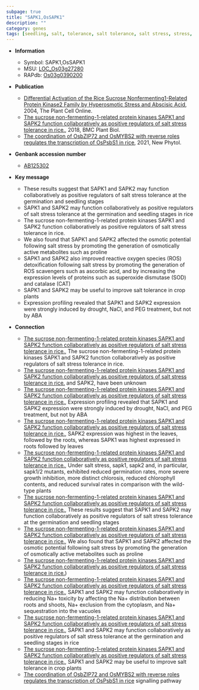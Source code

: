 ```yaml
---
subpage: true
title: "SAPK1,OsSAPK1"
description: ""
category: genes
tags: [seedling, salt, tolerance, salt tolerance, salt stress, stress, ABA, protein kinase, stress tolerance, reactive oxygen species, sucrose]
---
```


* **Information**  
    + Symbol: SAPK1,OsSAPK1  
    + MSU: [LOC_Os03g27280](http://rice.plantbiology.msu.edu/cgi-bin/ORF_infopage.cgi?orf=LOC_Os03g27280)  
    + RAPdb: [Os03g0390200](http://rapdb.dna.affrc.go.jp/viewer/gbrowse_details/irgsp1?name=Os03g0390200)  

* **Publication**  
    + [Differential Activation of the Rice Sucrose Nonfermenting1-Related Protein Kinase2 Family by Hyperosmotic Stress and Abscisic Acid](http://www.ncbi.nlm.nih.gov/pubmed?term=Differential+Activation+of+the+Rice+Sucrose+Nonfermenting1-Related+Protein+Kinase2+Family+by+Hyperosmotic+Stress+and+Abscisic+Acid%5BTitle%5D), 2004, The Plant Cell Online.
    + [The sucrose non-fermenting-1-related protein kinases SAPK1 and SAPK2 function collaboratively as positive regulators of salt stress tolerance in rice.](http://www.ncbi.nlm.nih.gov/pubmed?term=The+sucrose+non-fermenting-1-related+protein+kinases+SAPK1+and+SAPK2+function+collaboratively+as+positive+regulators+of+salt+stress+tolerance+in+rice.%5BTitle%5D), 2018, BMC Plant Biol.
    + [The coordination of OsbZIP72 and OsMYBS2 with reverse roles regulates the transcription of OsPsbS1 in rice](http://www.ncbi.nlm.nih.gov/pubmed?term=The+coordination+of+OsbZIP72+and+OsMYBS2+with+reverse+roles+regulates+the+transcription+of+OsPsbS1+in+rice%5BTitle%5D), 2021, New Phytol.

* **Genbank accession number**  
    + [AB125302](http://www.ncbi.nlm.nih.gov/nuccore/AB125302)

* **Key message**  
    + These results suggest that SAPK1 and SAPK2 may function collaboratively as positive regulators of salt stress tolerance at the germination and seedling stages
    + SAPK1 and SAPK2 may function collaboratively as positive regulators of salt stress tolerance at the germination and seedling stages in rice
    + The sucrose non-fermenting-1-related protein kinases SAPK1 and SAPK2 function collaboratively as positive regulators of salt stress tolerance in rice.
    + We also found that SAPK1 and SAPK2 affected the osmotic potential following salt stress by promoting the generation of osmotically active metabolites such as proline
    + SAPK1 and SAPK2 also improved reactive oxygen species (ROS) detoxification following salt stress by promoting the generation of ROS scavengers such as ascorbic acid, and by increasing the expression levels of proteins such as superoxide dismutase (SOD) and catalase (CAT)
    + SAPK1 and SAPK2 may be useful to improve salt tolerance in crop plants
    + Expression profiling revealed that SAPK1 and SAPK2 expression were strongly induced by drought, NaCl, and PEG treatment, but not by ABA

* **Connection**  
    + [The sucrose non-fermenting-1-related protein kinases SAPK1 and SAPK2 function collaboratively as positive regulators of salt stress tolerance in rice.](http://www.ncbi.nlm.nih.gov/pubmed?term=The+sucrose+non-fermenting-1-related+protein+kinases+SAPK1+and+SAPK2+function+collaboratively+as+positive+regulators+of+salt+stress+tolerance+in+rice.%5BTitle%5D), The sucrose non-fermenting-1-related protein kinases SAPK1 and SAPK2 function collaboratively as positive regulators of salt stress tolerance in rice.
    + [The sucrose non-fermenting-1-related protein kinases SAPK1 and SAPK2 function collaboratively as positive regulators of salt stress tolerance in rice.](SAPK1) and SAPK2, have been unknown
    + [The sucrose non-fermenting-1-related protein kinases SAPK1 and SAPK2 function collaboratively as positive regulators of salt stress tolerance in rice.](http://www.ncbi.nlm.nih.gov/pubmed?term=The+sucrose+non-fermenting-1-related+protein+kinases+SAPK1+and+SAPK2+function+collaboratively+as+positive+regulators+of+salt+stress+tolerance+in+rice.%5BTitle%5D), Expression profiling revealed that SAPK1 and SAPK2 expression were strongly induced by drought, NaCl, and PEG treatment, but not by ABA
    + [The sucrose non-fermenting-1-related protein kinases SAPK1 and SAPK2 function collaboratively as positive regulators of salt stress tolerance in rice.](http://www.ncbi.nlm.nih.gov/pubmed?term=The+sucrose+non-fermenting-1-related+protein+kinases+SAPK1+and+SAPK2+function+collaboratively+as+positive+regulators+of+salt+stress+tolerance+in+rice.%5BTitle%5D),  SAPK2 expression was highest in the leaves, followed by the roots, whereas SAPK1 was highest expressed in roots followed by leaves
    + [The sucrose non-fermenting-1-related protein kinases SAPK1 and SAPK2 function collaboratively as positive regulators of salt stress tolerance in rice.](http://www.ncbi.nlm.nih.gov/pubmed?term=The+sucrose+non-fermenting-1-related+protein+kinases+SAPK1+and+SAPK2+function+collaboratively+as+positive+regulators+of+salt+stress+tolerance+in+rice.%5BTitle%5D),  Under salt stress, sapk1, sapk2 and, in particular, sapk1/2 mutants, exhibited reduced germination rates, more severe growth inhibition, more distinct chlorosis, reduced chlorophyll contents, and reduced survival rates in comparison with the wild-type plants
    + [The sucrose non-fermenting-1-related protein kinases SAPK1 and SAPK2 function collaboratively as positive regulators of salt stress tolerance in rice.](http://www.ncbi.nlm.nih.gov/pubmed?term=The+sucrose+non-fermenting-1-related+protein+kinases+SAPK1+and+SAPK2+function+collaboratively+as+positive+regulators+of+salt+stress+tolerance+in+rice.%5BTitle%5D),  These results suggest that SAPK1 and SAPK2 may function collaboratively as positive regulators of salt stress tolerance at the germination and seedling stages
    + [The sucrose non-fermenting-1-related protein kinases SAPK1 and SAPK2 function collaboratively as positive regulators of salt stress tolerance in rice.](http://www.ncbi.nlm.nih.gov/pubmed?term=The+sucrose+non-fermenting-1-related+protein+kinases+SAPK1+and+SAPK2+function+collaboratively+as+positive+regulators+of+salt+stress+tolerance+in+rice.%5BTitle%5D),  We also found that SAPK1 and SAPK2 affected the osmotic potential following salt stress by promoting the generation of osmotically active metabolites such as proline
    + [The sucrose non-fermenting-1-related protein kinases SAPK1 and SAPK2 function collaboratively as positive regulators of salt stress tolerance in rice.](CAT))
    + [The sucrose non-fermenting-1-related protein kinases SAPK1 and SAPK2 function collaboratively as positive regulators of salt stress tolerance in rice.](http://www.ncbi.nlm.nih.gov/pubmed?term=The+sucrose+non-fermenting-1-related+protein+kinases+SAPK1+and+SAPK2+function+collaboratively+as+positive+regulators+of+salt+stress+tolerance+in+rice.%5BTitle%5D),  SAPK1 and SAPK2 may function collaboratively in reducing Na+ toxicity by affecting the Na+ distribution between roots and shoots, Na+ exclusion from the cytoplasm, and Na+ sequestration into the vacuoles
    + [The sucrose non-fermenting-1-related protein kinases SAPK1 and SAPK2 function collaboratively as positive regulators of salt stress tolerance in rice.](http://www.ncbi.nlm.nih.gov/pubmed?term=The+sucrose+non-fermenting-1-related+protein+kinases+SAPK1+and+SAPK2+function+collaboratively+as+positive+regulators+of+salt+stress+tolerance+in+rice.%5BTitle%5D), SAPK1 and SAPK2 may function collaboratively as positive regulators of salt stress tolerance at the germination and seedling stages in rice
    + [The sucrose non-fermenting-1-related protein kinases SAPK1 and SAPK2 function collaboratively as positive regulators of salt stress tolerance in rice.](http://www.ncbi.nlm.nih.gov/pubmed?term=The+sucrose+non-fermenting-1-related+protein+kinases+SAPK1+and+SAPK2+function+collaboratively+as+positive+regulators+of+salt+stress+tolerance+in+rice.%5BTitle%5D),  SAPK1 and SAPK2 may be useful to improve salt tolerance in crop plants
    + [The coordination of OsbZIP72 and OsMYBS2 with reverse roles regulates the transcription of OsPsbS1 in rice](ABA) signalling pathway



